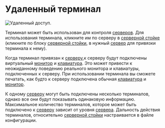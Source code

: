 # Удаленный терминал

![Удаленный доступ.](oredict:oc:terminal)

Терминал может быть использован для контроля [серверов](server1.md). Для использования терминала, кликните им по серверу в [серверной стойке](../block/rack.md) (кликните по блоку [серверной стойки](../block/rack.md), в нужный [сервер](server1.md) для привязки терминала к нему).

Когда терминал привязан к [серверу](server1.md),к серверу будут подключены виртуальный [монитор](../block/screen1.md) и [клавиатура](../block/keyboard.md). Это может привести к неожиданному поведению реального монитора и клавиатуры, подключенных к серверу. При использовании терминала вы сможете печатать, как будто к серверу подключена обычная [клавиатура](../block/keyboard.md) и [монитор](../block/screen1.md).

К одному [серверу](server1.md) могут быть подключены несколько терминалов, однако все они будут показывать одинаковую информацию. Максимальное количество терминалов, которое может быть подключено к [серверу](server1.md) зависит от уровня [сервера](server1.md). Дальность действия терминалов, относительно [серверной стойки](../block/rack.md) настраивается в файле конфигурации.
